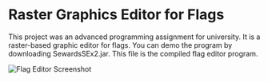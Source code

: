 # Raster Graphics Editor for Flags
This project was an advanced programming assignment for university. It is a raster-based graphic editor for flags. You can demo the program by downloading SewardsSEx2.jar. This file is the compiled flag editor program.

![Flag Editor Screenshot](https://i.ibb.co/cD6SFVh/flag-editor.png)
